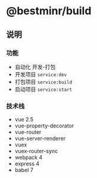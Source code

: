 # @bestminr/build

## 说明

### 功能

- 自动化 开发-打包
- 开发项目 `service:dev`
- 打包项目 `service:build`
- 启动项目 `service:start`

### 技术栈

- vue 2.5
- vue-property-decorator
- vue-router
- vue-server-renderer
- vuex
- vuex-router-sync
- webpack 4
- express 4
- babel 7
